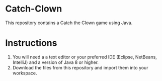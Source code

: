 # Catch-Clown
This repository contains a Catch the Clown game using Java.

# Instructions
1. You will need a a text editor or your preferred IDE (Eclipse, NetBeans, IntelliJ) and a version of Java 8 or higher.
2. Download the files from this repository and import them into your workspace.

